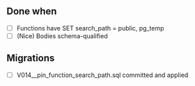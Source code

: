 <!--
uid: SEC-003
parent_uid: SEC-000
title: Pin function search_path to public, pg_temp
type: Chore
area: db
priority: P1
status: Todo
project: main
-->

## Done when

- [ ] Functions have SET search_path = public, pg_temp
- [ ] (Nice) Bodies schema-qualified

## Migrations

- [ ] V014\_\_pin_function_search_path.sql committed and applied
